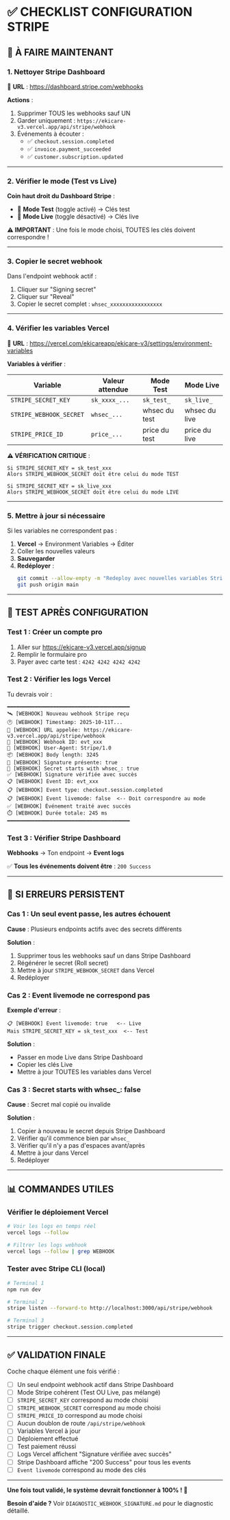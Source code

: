 # ✅ CHECKLIST CONFIGURATION STRIPE

## 🎯 À FAIRE MAINTENANT

### 1. **Nettoyer Stripe Dashboard**

📍 **URL** : https://dashboard.stripe.com/webhooks

**Actions** :
1. Supprimer TOUS les webhooks sauf UN
2. Garder uniquement : `https://ekicare-v3.vercel.app/api/stripe/webhook`
3. Événements à écouter :
   - ✅ `checkout.session.completed`
   - ✅ `invoice.payment_succeeded`
   - ✅ `customer.subscription.updated`

---

### 2. **Vérifier le mode (Test vs Live)**

**Coin haut droit du Dashboard Stripe** :
- 🧪 **Mode Test** (toggle activé) → Clés test
- 🔴 **Mode Live** (toggle désactivé) → Clés live

**⚠️ IMPORTANT** : Une fois le mode choisi, TOUTES les clés doivent correspondre !

---

### 3. **Copier le secret webhook**

Dans l'endpoint webhook actif :
1. Cliquer sur "Signing secret"
2. Cliquer sur "Reveal"
3. Copier le secret complet : `whsec_xxxxxxxxxxxxxxxxx`

---

### 4. **Vérifier les variables Vercel**

📍 **URL** : https://vercel.com/ekicareapp/ekicare-v3/settings/environment-variables

**Variables à vérifier** :

| Variable | Valeur attendue | Mode Test | Mode Live |
|----------|-----------------|-----------|-----------|
| `STRIPE_SECRET_KEY` | `sk_xxxx_...` | `sk_test_` | `sk_live_` |
| `STRIPE_WEBHOOK_SECRET` | `whsec_...` | whsec du test | whsec du live |
| `STRIPE_PRICE_ID` | `price_...` | price du test | price du live |

**⚠️ VÉRIFICATION CRITIQUE** :
```
Si STRIPE_SECRET_KEY = sk_test_xxx
Alors STRIPE_WEBHOOK_SECRET doit être celui du mode TEST

Si STRIPE_SECRET_KEY = sk_live_xxx
Alors STRIPE_WEBHOOK_SECRET doit être celui du mode LIVE
```

---

### 5. **Mettre à jour si nécessaire**

Si les variables ne correspondent pas :

1. **Vercel** → Environment Variables → Éditer
2. Coller les nouvelles valeurs
3. **Sauvegarder**
4. **Redéployer** :
   ```bash
   git commit --allow-empty -m "Redeploy avec nouvelles variables Stripe"
   git push origin main
   ```

---

## 🧪 TEST APRÈS CONFIGURATION

### Test 1 : Créer un compte pro

1. Aller sur https://ekicare-v3.vercel.app/signup
2. Remplir le formulaire pro
3. Payer avec carte test : `4242 4242 4242 4242`

### Test 2 : Vérifier les logs Vercel

Tu devrais voir :

```
━━━━━━━━━━━━━━━━━━━━━━━━━━━━━━━━━━━━━━━━
🛰️ [WEBHOOK] Nouveau webhook Stripe reçu
🕐 [WEBHOOK] Timestamp: 2025-10-11T...
📍 [WEBHOOK] URL appelée: https://ekicare-v3.vercel.app/api/stripe/webhook
🔑 [WEBHOOK] Webhook ID: evt_xxx
👤 [WEBHOOK] User-Agent: Stripe/1.0
📦 [WEBHOOK] Body length: 3245
🔐 [WEBHOOK] Signature présente: true
🔐 [WEBHOOK] Secret starts with whsec_: true
✅ [WEBHOOK] Signature vérifiée avec succès
📋 [WEBHOOK] Event ID: evt_xxx
📋 [WEBHOOK] Event type: checkout.session.completed
📋 [WEBHOOK] Event livemode: false  <-- Doit correspondre au mode
✅ [WEBHOOK] Événement traité avec succès
⏱️ [WEBHOOK] Durée totale: 245 ms
━━━━━━━━━━━━━━━━━━━━━━━━━━━━━━━━━━━━━━━━
```

### Test 3 : Vérifier Stripe Dashboard

**Webhooks** → Ton endpoint → **Event logs**

✅ **Tous les événements doivent être** : `200 Success`

---

## 🚨 SI ERREURS PERSISTENT

### Cas 1 : Un seul event passe, les autres échouent

**Cause** : Plusieurs endpoints actifs avec des secrets différents

**Solution** :
1. Supprimer tous les webhooks sauf un dans Stripe Dashboard
2. Régénérer le secret (Roll secret)
3. Mettre à jour `STRIPE_WEBHOOK_SECRET` dans Vercel
4. Redéployer

### Cas 2 : Event livemode ne correspond pas

**Exemple d'erreur** :
```
📋 [WEBHOOK] Event livemode: true   <-- Live
Mais STRIPE_SECRET_KEY = sk_test_xxx  <-- Test
```

**Solution** :
- Passer en mode Live dans Stripe Dashboard
- Copier les clés Live
- Mettre à jour TOUTES les variables dans Vercel

### Cas 3 : Secret starts with whsec_: false

**Cause** : Secret mal copié ou invalide

**Solution** :
1. Copier à nouveau le secret depuis Stripe Dashboard
2. Vérifier qu'il commence bien par `whsec_`
3. Vérifier qu'il n'y a pas d'espaces avant/après
4. Mettre à jour dans Vercel
5. Redéployer

---

## 📊 COMMANDES UTILES

### Vérifier le déploiement Vercel
```bash
# Voir les logs en temps réel
vercel logs --follow

# Filtrer les logs webhook
vercel logs --follow | grep WEBHOOK
```

### Tester avec Stripe CLI (local)
```bash
# Terminal 1
npm run dev

# Terminal 2
stripe listen --forward-to http://localhost:3000/api/stripe/webhook

# Terminal 3
stripe trigger checkout.session.completed
```

---

## ✅ VALIDATION FINALE

Coche chaque élément une fois vérifié :

- [ ] Un seul endpoint webhook actif dans Stripe Dashboard
- [ ] Mode Stripe cohérent (Test OU Live, pas mélangé)
- [ ] `STRIPE_SECRET_KEY` correspond au mode choisi
- [ ] `STRIPE_WEBHOOK_SECRET` correspond au mode choisi
- [ ] `STRIPE_PRICE_ID` correspond au mode choisi
- [ ] Aucun doublon de route `/api/stripe/webhook`
- [ ] Variables Vercel à jour
- [ ] Déploiement effectué
- [ ] Test paiement réussi
- [ ] Logs Vercel affichent "Signature vérifiée avec succès"
- [ ] Stripe Dashboard affiche "200 Success" pour tous les events
- [ ] `Event livemode` correspond au mode des clés

---

**Une fois tout validé, le système devrait fonctionner à 100% ! 🚀**

**Besoin d'aide ?** Voir `DIAGNOSTIC_WEBHOOK_SIGNATURE.md` pour le diagnostic détaillé.

